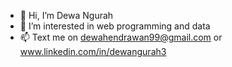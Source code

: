 - 👋 Hi, I’m Dewa Ngurah
- 👀 I’m interested in web programming and data 
- 📫 Text me on dewahendrawan99@gmail.com or www.linkedin.com/in/dewangurah3

<!---
dewangr/dewangr is a ✨ special ✨ repository because its `README.md` (this file) appears on your GitHub profile.
You can click the Preview link to take a look at your changes.
--->
